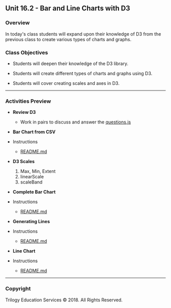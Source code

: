 ## Unit 16.2 - Bar and Line Charts with D3

### Overview

In today's class students will expand upon their knowledge of D3 from the previous class to create various types of charts and graphs.

### Class Objectives

* Students will deepen their knowledge of the D3 library.

* Students will create different types of charts and graphs using D3.

* Students will cover creating scales and axes in D3.

- - -

### Activities Preview

* **Review D3**

  * Work in pairs to discuss and answer the [questions.js](Activities/01-Par_Review_D3/Unsolved/questions.js)

* **Bar Chart from CSV**

* Instructions

  * [README.md](Activities/03-Par_BarChart_From_CSV/Unsolved/README.md)

* **D3 Scales**

  1. Max, Min, Extent
  2. linearScale
  3. scaleBand
* **Complete Bar Chart**

* Instructions

  * [README.md](Activities/06-Stu_Complete_Bar_Chart/README.md)

* **Generating Lines**

* Instructions

  * [README.md](Activities/08-Stu_Generating_Lines/README.md)

* **Line Chart**

* Instructions

  * [README.md](Activities/10-Stu_LineChart/README.md)

- - -

### Copyright

Trilogy Education Services © 2018. All Rights Reserved.
